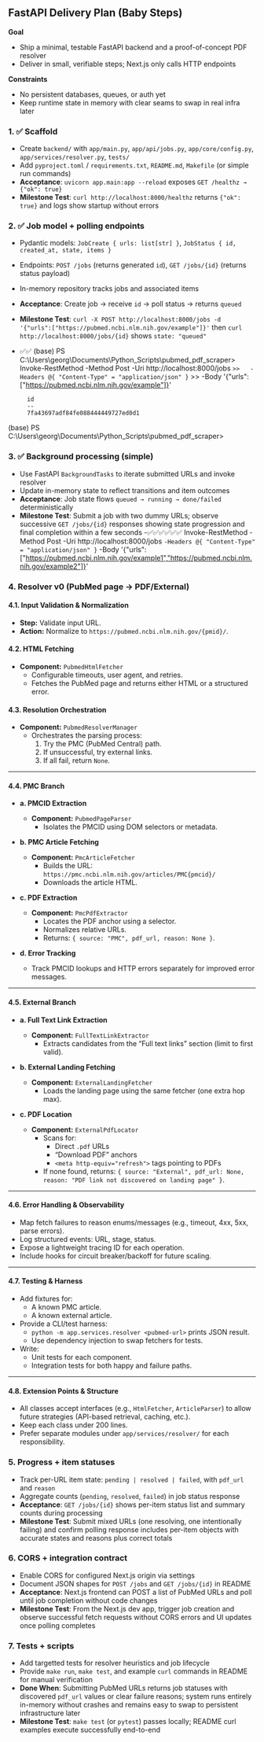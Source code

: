 ## FastAPI Delivery Plan (Baby Steps)

**Goal**
- Ship a minimal, testable FastAPI backend and a proof-of-concept PDF resolver
- Deliver in small, verifiable steps; Next.js only calls HTTP endpoints

**Constraints**
- No persistent databases, queues, or auth yet
- Keep runtime state in memory with clear seams to swap in real infra later

### 1. ✅ Scaffold
- Create `backend/` with `app/main.py`, `app/api/jobs.py`, `app/core/config.py`, `app/services/resolver.py`, `tests/`
- Add `pyproject.toml` / `requirements.txt`, `README.md`, `Makefile` (or simple run commands)
- **Acceptance**: `uvicorn app.main:app --reload` exposes `GET /healthz → {"ok": true}`
- **Milestone Test**: `curl http://localhost:8000/healthz` returns `{"ok": true}` and logs show startup without errors

### 2. ✅ Job model + polling endpoints
- Pydantic models: `JobCreate { urls: list[str] }`, `JobStatus { id, created_at, state, items }`
- Endpoints: `POST /jobs` (returns generated `id`), `GET /jobs/{id}` (returns status payload)
- In-memory repository tracks jobs and associated items
- **Acceptance**: Create job → receive `id` → poll status → returns `queued`
- **Milestone Test**: `curl -X POST http://localhost:8000/jobs -d '{"urls":["https://pubmed.ncbi.nlm.nih.gov/example"]}'` then `curl http://localhost:8000/jobs/{id}` shows `state: "queued"`
- ✅✅ (base) PS C:\Users\georg\Documents\Python_Scripts\pubmed_pdf_scraper> Invoke-RestMethod      -Method  Post -Uri http://localhost:8000/jobs `
        >>   -Headers @{ "Content-Type" = "application/json" } `
        >>   -Body '{"urls":["https://pubmed.ncbi.nlm.nih.gov/example"]}'

        id
        --
        7fa43697adf84fe088444449727ed0d1


(base) PS C:\Users\georg\Documents\Python_Scripts\pubmed_pdf_scraper>

### 3. ✅ Background processing (simple)
- Use FastAPI `BackgroundTasks` to iterate submitted URLs and invoke resolver
- Update in-memory state to reflect transitions and item outcomes
- **Acceptance**: Job state flows `queued → running → done/failed` deterministically
- **Milestone Test**: Submit a job with two dummy URLs; observe successive `GET /jobs/{id}` responses showing state progression and final completion within a few seconds
-✅✅✅✅✅✅ Invoke-RestMethod -Method Post -Uri http://localhost:8000/jobs `
     -Headers @{ "Content-Type" = "application/json" } `
     -Body '{"urls":["https://pubmed.ncbi.nlm.nih.gov/example1","https://pubmed.ncbi.nlm.nih.gov/example2"]}'

### 4. Resolver v0 (PubMed page → PDF/External)

#### 4.1. Input Validation & Normalization
- **Step:** Validate input URL.
- **Action:** Normalize to `https://pubmed.ncbi.nlm.nih.gov/{pmid}/`.

#### 4.2. HTML Fetching
- **Component:** `PubmedHtmlFetcher`
  - Configurable timeouts, user agent, and retries.
  - Fetches the PubMed page and returns either HTML or a structured error.

#### 4.3. Resolution Orchestration
- **Component:** `PubmedResolverManager`
  - Orchestrates the parsing process:
    1. Try the PMC (PubMed Central) path.
    2. If unsuccessful, try external links.
    3. If all fail, return `None`.

---

#### 4.4. PMC Branch

- **a. PMCID Extraction**
  - **Component:** `PubmedPageParser`
    - Isolates the PMCID using DOM selectors or metadata.

- **b. PMC Article Fetching**
  - **Component:** `PmcArticleFetcher`
    - Builds the URL: `https://pmc.ncbi.nlm.nih.gov/articles/PMC{pmcid}/`
    - Downloads the article HTML.

- **c. PDF Extraction**
  - **Component:** `PmcPdfExtractor`
    - Locates the PDF anchor using a selector.
    - Normalizes relative URLs.
    - Returns: `{ source: "PMC", pdf_url, reason: None }`.

- **d. Error Tracking**
  - Track PMCID lookups and HTTP errors separately for improved error messages.

---

#### 4.5. External Branch

- **a. Full Text Link Extraction**
  - **Component:** `FullTextLinkExtractor`
    - Extracts candidates from the “Full text links” section (limit to first valid).

- **b. External Landing Fetching**
  - **Component:** `ExternalLandingFetcher`
    - Loads the landing page using the same fetcher (one extra hop max).

- **c. PDF Location**
  - **Component:** `ExternalPdfLocator`
    - Scans for:
      - Direct `.pdf` URLs
      - “Download PDF” anchors
      - `<meta http-equiv="refresh">` tags pointing to PDFs
    - If none found, returns: `{ source: "External", pdf_url: None, reason: "PDF link not discovered on landing page" }`.

---

#### 4.6. Error Handling & Observability

- Map fetch failures to reason enums/messages (e.g., timeout, 4xx, 5xx, parse errors).
- Log structured events: URL, stage, status.
- Expose a lightweight tracing ID for each operation.
- Include hooks for circuit breaker/backoff for future scaling.

---

#### 4.7. Testing & Harness

- Add fixtures for:
  - A known PMC article.
  - A known external article.
- Provide a CLI/test harness:
  - `python -m app.services.resolver <pubmed-url>` prints JSON result.
  - Use dependency injection to swap fetchers for tests.
- Write:
  - Unit tests for each component.
  - Integration tests for both happy and failure paths.

---

#### 4.8. Extension Points & Structure

- All classes accept interfaces (e.g., `HtmlFetcher`, `ArticleParser`) to allow future strategies (API-based retrieval, caching, etc.).
- Keep each class under 200 lines.
- Prefer separate modules under `app/services/resolver/` for each responsibility.

### 5. Progress + item statuses
- Track per-URL item state: `pending | resolved | failed`, with `pdf_url` and `reason`
- Aggregate counts (`pending`, `resolved`, `failed`) in job status response
- **Acceptance**: `GET /jobs/{id}` shows per-item status list and summary counts during processing
- **Milestone Test**: Submit mixed URLs (one resolving, one intentionally failing) and confirm polling response includes per-item objects with accurate states and reasons plus correct totals

### 6. CORS + integration contract
- Enable CORS for configured Next.js origin via settings
- Document JSON shapes for `POST /jobs` and `GET /jobs/{id}` in README
- **Acceptance**: Next.js frontend can POST a list of PubMed URLs and poll until job completion without code changes
- **Milestone Test**: From the Next.js dev app, trigger job creation and observe successful fetch requests without CORS errors and UI updates once polling completes

### 7. Tests + scripts
- Add targetted tests for resolver heuristics and job lifecycle
- Provide `make run`, `make test`, and example `curl` commands in README for manual verification
- **Done When**: Submitting PubMed URLs returns job statuses with discovered `pdf_url` values or clear failure reasons; system runs entirely in-memory without crashes and remains easy to swap to persistent infrastructure later
- **Milestone Test**: `make test` (or `pytest`) passes locally; README curl examples execute successfully end-to-end

